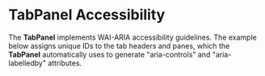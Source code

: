 TabPanel Accessibility
======================

The __TabPanel__ implements WAI-ARIA accessibility guidelines. The example below assigns unique IDs to the tab headers and panes, which the __TabPanel__ automatically uses to generate "aria-controls" and "aria-labelledby" attributes.

